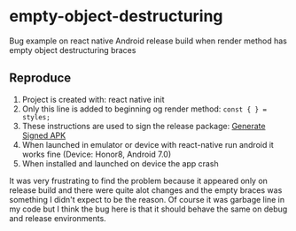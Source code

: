 # empty-object-destructuring
Bug example on react native Android release build when render method has empty object destructuring braces

## Reproduce
1. Project is created with: react native init
1. Only this line is added to beginning og render method:
```const { } = styles;```
1. These instructions are used to sign the release package: [Generate Signed APK](https://facebook.github.io/react-native/docs/signed-apk-android.html)
1. When launched in emulator or device with react-native run android it works fine (Device: Honor8, Android 7.0)
1. When installed and launched on device the app crash

It was very frustrating to find the problem because it appeared only on release build and there were quite alot changes and the empty braces was something I didn't expect to be the reason. Of course it was garbage line in my code but I think the bug here is that it should behave the same on debug and release environments.

